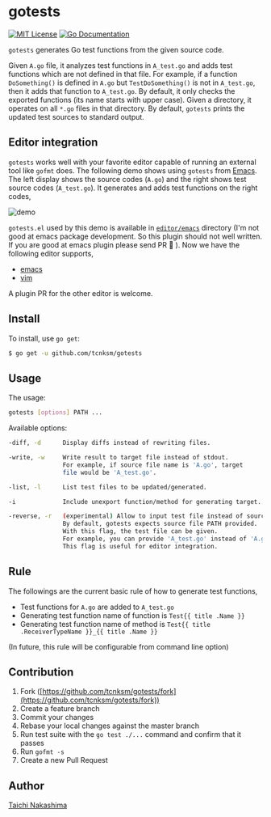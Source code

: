 # gotests

[![MIT License](http://img.shields.io/badge/license-MIT-blue.svg?style=flat-square)][license]
[![Go Documentation](http://img.shields.io/badge/go-documentation-blue.svg?style=flat-square)][godocs]

[license]: /LICENSE
[godocs]: http://godoc.org/github.com/tcnksm/gotests

`gotests` generates Go test functions from the given source code.

Given `A.go` file, it analyzes test functions in `A_test.go` and adds test functions which are not defined in that file. For example, if a function `DoSomething()` is defined in `A.go` but `TestDoSomething()` is not in `A_test.go`, then it adds that function to `A_test.go`. By default, it only checks the exported functions (its name starts with upper case). Given a directory, it operates on all `*.go` files in that directory. By default, `gotests` prints the updated test sources to standard output.

## Editor integration

`gotests` works well with your favorite editor capable of running an external tool like `gofmt` does. The following demo shows using `gotests` from [Emacs](http://www.gnu.org/software/emacs/). The left display shows the source codes (`A.go`) and the right shows test source codes (`A_test.go`). It generates and adds test functions on the right codes,

![demo](/editor/emacs/gotests.gif)

`gotests.el` used by this demo is available in [`editor/emacs`](/editor/emacs) directory (I'm not good at emacs package development. So this plugin should not well written. If you are good at emacs plugin please send PR 🙇 ). Now we have the following editor supports,

- [emacs](/editor/emacs)
- [vim](/editor/vim)

A plugin PR for the other editor is welcome.

## Install

To install, use `go get`:

```bash
$ go get -u github.com/tcnksm/gotests
```

## Usage

The usage:

```bash
gotests [options] PATH ...
```

Available options:

```bash
-diff, -d      Display diffs instead of rewriting files.

-write, -w     Write result to target file instead of stdout.
               For example, if source file name is 'A.go', target
               file would be 'A_test.go'.

-list, -l      List test files to be updated/generated.

-i             Include unexport function/method for generating target.

-reverse, -r   (experimental) Allow to input test file instead of source file.
               By default, gotests expects source file PATH provided.
               With this flag, the test file can be given. 
               For example, you can provide 'A_test.go' instead of 'A.go'.
               This flag is useful for editor integration.
```

## Rule

The followings are the current basic rule of how to generate test functions, 

- Test functions for `A.go` are added to `A_test.go`
- Generating test function name of function is `Test{{ title .Name }}` 
- Generating test function name of method is `Test{{ title .ReceiverTypeName }}_{{ title .Name }}`

(In future, this rule will be configurable from command line option)

## Contribution

1. Fork ([https://github.com/tcnksm/gotests/fork](https://github.com/tcnksm/gotests/fork))
1. Create a feature branch
1. Commit your changes
1. Rebase your local changes against the master branch
1. Run test suite with the `go test ./...` command and confirm that it passes
1. Run `gofmt -s`
1. Create a new Pull Request

## Author

[Taichi Nakashima](https://github.com/tcnksm)
